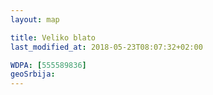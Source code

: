 ```yaml
---
layout: map

title: Veliko blato
last_modified_at: 2018-05-23T08:07:32+02:00

WDPA: [555589836]
geoSrbija:
---
```

